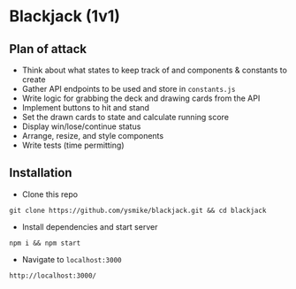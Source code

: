 # Blackjack (1v1)

## Plan of attack
- Think about what states to keep track of and components & constants to create
- Gather API endpoints to be used and store in `constants.js`
- Write logic for grabbing the deck and drawing cards from the API
- Implement buttons to hit and stand
- Set the drawn cards to state and calculate running score
- Display win/lose/continue status
- Arrange, resize, and style components
- Write tests (time permitting)

## Installation
- Clone this repo
```
git clone https://github.com/ysmike/blackjack.git && cd blackjack
```
- Install dependencies and start server
```
npm i && npm start
```
- Navigate to `localhost:3000` 
```
http://localhost:3000/
```